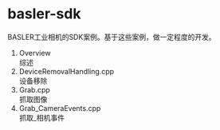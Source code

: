 # basler-sdk  
BASLER工业相机的SDK案例。基于这些案例，做一定程度的开发。  

1. Overview  
综述  
2. DeviceRemovalHandling.cpp   
设备移除  
3. Grab.cpp  
抓取图像   
4. Grab_CameraEvents.cpp  
抓取_相机事件  
  
